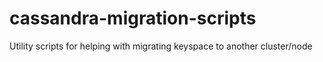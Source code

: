 # cassandra-migration-scripts
Utility scripts for helping with migrating keyspace to another cluster/node
